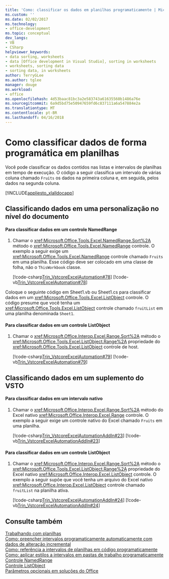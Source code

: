 ```yaml
---
title: 'Como: classificar os dados em planilhas programaticamente | Microsoft Docs'
ms.custom: ''
ms.date: 02/02/2017
ms.technology:
- office-development
ms.topic: conceptual
dev_langs:
- VB
- CSharp
helpviewer_keywords:
- data sorting, worksheets
- data [Office development in Visual Studio], sorting in worksheets
- worksheets, sorting data
- sorting data, in worksheets
author: TerryGLee
ms.author: tglee
manager: douge
ms.workload:
- office
ms.openlocfilehash: 4d53baac81bc3a2e583743a61635560b1486a76e
ms.sourcegitcommit: 6a9d5bd75e50947659fd6c837111a6a547884e2a
ms.translationtype: MT
ms.contentlocale: pt-BR
ms.lasthandoff: 04/16/2018
---
```

# <a name="how-to-programmatically-sort-data-in-worksheets"></a>Como classificar dados de forma programática em planilhas
  Você pode classificar os dados contidos nas listas e intervalos de planilhas em tempo de execução. O código a seguir classifica um intervalo de várias coluna chamado `Fruits` os dados na primeira coluna e, em seguida, pelos dados na segunda coluna.  
  
 [!INCLUDE[appliesto_xlalldocapp](../vsto/includes/appliesto-xlalldocapp-md.md)]  
  
## <a name="sorting-data-in-a-document-level-customization"></a>Classificando dados em uma personalização no nível do documento  
  
#### <a name="to-sort-data-in-a-namedrange-control"></a>Para classificar dados em um controle NamedRange  
  
1.  Chamar o <xref:Microsoft.Office.Tools.Excel.NamedRange.Sort%2A> método o <xref:Microsoft.Office.Tools.Excel.NamedRange> controle. O exemplo a seguir exige um <xref:Microsoft.Office.Tools.Excel.NamedRange> controle chamado `Fruits` em uma planilha. Esse código deve ser colocado em uma classe de folha, não o `ThisWorkbook` classe.  
  
     [!code-csharp[Trin_VstcoreExcelAutomation#78](../vsto/codesnippet/CSharp/Trin_VstcoreExcelAutomationCS/Sheet1.cs#78)]
     [!code-vb[Trin_VstcoreExcelAutomation#78](../vsto/codesnippet/VisualBasic/Trin_VstcoreExcelAutomation/Sheet1.vb#78)]  
  
 Coloque o seguinte código em Sheet1.vb ou Sheet1.cs para classificar dados em um <xref:Microsoft.Office.Tools.Excel.ListObject> controle. O código presume que você tenha um <xref:Microsoft.Office.Tools.Excel.ListObject> controle chamado `fruitList` em uma planilha denominada `Sheet1`.  
  
#### <a name="to-sort-data-in-a-listobject-control"></a>Para classificar dados em um controle ListObject  
  
1.  Chamar o <xref:Microsoft.Office.Interop.Excel.Range.Sort%2A> método o <xref:Microsoft.Office.Tools.Excel.ListObject.Range%2A> propriedade do <xref:Microsoft.Office.Tools.Excel.ListObject> controle de host.  
  
     [!code-csharp[Trin_VstcoreExcelAutomation#79](../vsto/codesnippet/CSharp/Trin_VstcoreExcelAutomationCS/Sheet1.cs#79)]
     [!code-vb[Trin_VstcoreExcelAutomation#79](../vsto/codesnippet/VisualBasic/Trin_VstcoreExcelAutomation/Sheet1.vb#79)]  
  
## <a name="sorting-data-in-a-vsto-add-in"></a>Classificando dados em um suplemento do VSTO  
  
#### <a name="to-sort-data-in-a-native-range"></a>Para classificar dados em um intervalo nativo  
  
1.  Chamar o <xref:Microsoft.Office.Interop.Excel.Range.Sort%2A> método do Excel nativo <xref:Microsoft.Office.Interop.Excel.Range> controle. O exemplo a seguir exige um controle nativo do Excel chamado `Fruits` em uma planilha.  
  
     [!code-csharp[Trin_VstcoreExcelAutomationAddIn#23](../vsto/codesnippet/CSharp/trin_vstcoreexcelautomationaddin/ThisAddIn.cs#23)]
     [!code-vb[Trin_VstcoreExcelAutomationAddIn#23](../vsto/codesnippet/VisualBasic/trin_vstcoreexcelautomationaddin/ThisAddIn.vb#23)]  
  
#### <a name="to-sort-data-in-a-listobject-control"></a>Para classificar dados em um controle ListObject  
  
1.  Chamar o <xref:Microsoft.Office.Interop.Excel.Range.Sort%2A> método o <xref:Microsoft.Office.Tools.Excel.ListObject.Range%2A> propriedade do Excel nativo <xref:Microsoft.Office.Interop.Excel.ListObject> controle. O exemplo a seguir supõe que você tenha um arquivo do Excel nativo <xref:Microsoft.Office.Interop.Excel.ListObject> controle chamado `fruitList` na planilha ativa.  
  
     [!code-csharp[Trin_VstcoreExcelAutomationAddIn#24](../vsto/codesnippet/CSharp/trin_vstcoreexcelautomationaddin/ThisAddIn.cs#24)]
     [!code-vb[Trin_VstcoreExcelAutomationAddIn#24](../vsto/codesnippet/VisualBasic/trin_vstcoreexcelautomationaddin/ThisAddIn.vb#24)]  
  
## <a name="see-also"></a>Consulte também  
 [Trabalhando com planilhas](../vsto/working-with-worksheets.md)   
 [Como: preencher intervalos programaticamente automaticamente com dados de alteração incremental](../vsto/how-to-programmatically-automatically-fill-ranges-with-incrementally-changing-data.md)   
 [Como: referência a intervalos de planilhas em código programaticamente](../vsto/how-to-programmatically-refer-to-worksheet-ranges-in-code.md)   
 [Como: aplicar estilos a intervalos em pastas de trabalho programaticamente](../vsto/how-to-programmatically-apply-styles-to-ranges-in-workbooks.md)   
 [Controle NamedRange](../vsto/namedrange-control.md)   
 [Controle ListObject](../vsto/listobject-control.md)   
 [Parâmetros opcionais em soluções do Office](../vsto/optional-parameters-in-office-solutions.md)  
  
  
